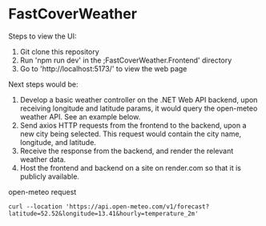 # FastCoverWeather

Steps to view the UI:
1. Git clone this repository
2. Run 'npm run dev' in the ;FastCoverWeather.Frontend' directory
3. Go to 'http://localhost:5173/' to view the web page

Next steps would be:
1. Develop a basic weather controller on the .NET Web API backend, upon receiving longitude and latitude params, it would query the open-meteo weather API. See an example below.
2. Send axios HTTP requests from the frontend to the backend, upon a new city being selected. This request would contain the city name, longitude, and latitude.
3. Receive the response from the backend, and render the relevant weather data.
4. Host the frontend and backend on a site on render.com so that it is publicly available. 

open-meteo request
```
curl --location 'https://api.open-meteo.com/v1/forecast?latitude=52.52&longitude=13.41&hourly=temperature_2m'
```